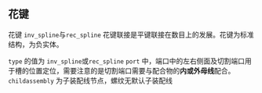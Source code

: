 #

## 花键

花键 `inv_spline`与`rec_spline` 花键联接是平键联接在数目上的发展。花键为标准结构，为负实体。

`type` 的值为 `inv_spline`或`rec_spline`
`port` 中，端口中的左右侧面及切割端口用于槽的位置定位，需要注意的是切割端口需要与配合物的**内或外母线**配合。
`childassembly` 为子装配线节点，螺纹无默认子装配线
